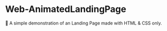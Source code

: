 # Web-AnimatedLandingPage
🎅 A simple demonstration of an Landing Page made with HTML &amp; CSS only.
